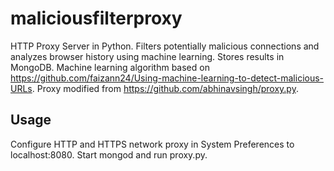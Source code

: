 # maliciousfilterproxy
HTTP Proxy Server in Python. Filters potentially malicious connections and analyzes browser history using machine learning. Stores results in MongoDB. Machine learning algorithm based on https://github.com/faizann24/Using-machine-learning-to-detect-malicious-URLs. Proxy modified from https://github.com/abhinavsingh/proxy.py.

## Usage
Configure HTTP and HTTPS network proxy in System Preferences to localhost:8080. Start mongod and run proxy.py.
